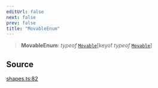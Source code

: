 ```yaml
---
editUrl: false
next: false
prev: false
title: "MovableEnum"
---
```


> **MovableEnum**: *typeof* [`Movable`](/api-core/variables/movable/)\[keyof *typeof* [`Movable`](/api-core/variables/movable/)\]

## Source

[shapes.ts:82](https://github.com/dgmjs/dgmjs/blob/main/packages/core/src/shapes.ts#L82)
